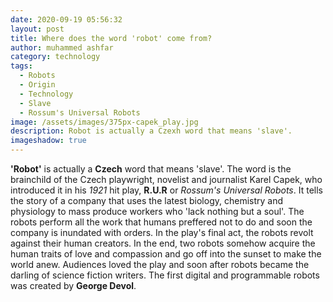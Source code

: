 ```yaml
---
date: 2020-09-19 05:56:32
layout: post
title: Where does the word 'robot' come from?
author: muhammed ashfar
category: technology
tags:
  - Robots
  - Origin
  - Technology
  - Slave
  - Rossum's Universal Robots
image: /assets/images/375px-capek_play.jpg
description: Robot is actually a Czexh word that means 'slave'.
imageshadow: true
---
```

**'Robot'** is actually a **Czech** word that means 'slave'. The word is the brainchild of the Czech playwright, novelist and journalist Karel Capek, who introduced it in his *1921* hit play, **R.U.R** or *Rossum's Universal Robots*.
It tells the story of a company that uses the latest biology, chemistry and physiology to mass produce workers who 'lack nothing but a soul'. The robots perform all the work that humans preffered not to do and soon the company is inundated with orders.
In the play's final act, the robots revolt against their human creators. In the end, two robots somehow acquire the human traits of love and compassion and go off into the sunset to make the world anew.
Audiences loved the play and soon after robots became the darling of science fiction writers. The first digital and programmable robots was created by **George Devol**.